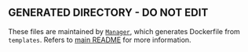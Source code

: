 ## GENERATED DIRECTORY - DO NOT EDIT

These files are maintained by [`Manager`](../manager), which generates Dockerfile from `templates`.
Refers to [main README](../README.md) for more information.

